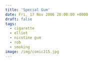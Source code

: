 ```yaml
---
title: 'Special Gum'
date: Fri, 17 Nov 2006 20:00:00 +0000
draft: false
tags:
  - cigarette
  - elliot
  - nicotine gum
  - rob
  - smoking
image: /img/comic215.jpg
---
```


